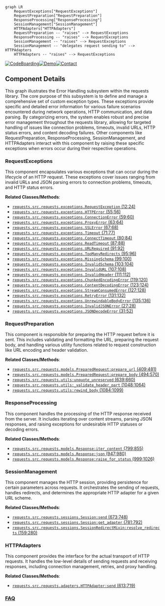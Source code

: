 ```mermaid
graph LR
    RequestExceptions["RequestExceptions"]
    RequestPreparation["RequestPreparation"]
    ResponseProcessing["ResponseProcessing"]
    SessionManagement["SessionManagement"]
    HTTPAdapters["HTTPAdapters"]
    RequestPreparation -- "raises" --> RequestExceptions
    ResponseProcessing -- "raises" --> RequestExceptions
    SessionManagement -- "raises" --> RequestExceptions
    SessionManagement -- "delegates request sending to" --> HTTPAdapters
    HTTPAdapters -- "raises" --> RequestExceptions
```
[![CodeBoarding](https://img.shields.io/badge/Generated%20by-CodeBoarding-9cf?style=flat-square)](https://github.com/CodeBoarding/CodeBoarding)[![Demo](https://img.shields.io/badge/Try%20our-Demo-blue?style=flat-square)](https://www.codeboarding.org/demo)[![Contact](https://img.shields.io/badge/Contact%20us%20-%20contact@codeboarding.org-lightgrey?style=flat-square)](mailto:contact@codeboarding.org)

## Component Details

This graph illustrates the Error Handling subsystem within the requests library. The core purpose of this subsystem is to define and manage a comprehensive set of custom exception types. These exceptions provide specific and detailed error information for various failure scenarios encountered during network operations, HTTP communication, and data parsing. By categorizing errors, the system enables robust and precise error management throughout the requests library, allowing for targeted handling of issues like connection problems, timeouts, invalid URLs, HTTP status errors, and content decoding failures. Other components like RequestPreparation, ResponseProcessing, SessionManagement, and HTTPAdapters interact with this component by raising these specific exceptions when errors occur during their respective operations.

### RequestExceptions
This component encapsulates various exceptions that can occur during the lifecycle of an HTTP request. These exceptions cover issues ranging from invalid URLs and JSON parsing errors to connection problems, timeouts, and HTTP status errors.


**Related Classes/Methods**:

- <a href="https://github.com/psf/requests/blob/master/src/requests/exceptions.py#L12-L24" target="_blank" rel="noopener noreferrer">`requests.src.requests.exceptions.RequestException` (12:24)</a>
- <a href="https://github.com/psf/requests/blob/master/src/requests/exceptions.py#L55-L56" target="_blank" rel="noopener noreferrer">`requests.src.requests.exceptions.HTTPError` (55:56)</a>
- <a href="https://github.com/psf/requests/blob/master/src/requests/exceptions.py#L59-L60" target="_blank" rel="noopener noreferrer">`requests.src.requests.exceptions.ConnectionError` (59:60)</a>
- <a href="https://github.com/psf/requests/blob/master/src/requests/exceptions.py#L63-L64" target="_blank" rel="noopener noreferrer">`requests.src.requests.exceptions.ProxyError` (63:64)</a>
- <a href="https://github.com/psf/requests/blob/master/src/requests/exceptions.py#L67-L68" target="_blank" rel="noopener noreferrer">`requests.src.requests.exceptions.SSLError` (67:68)</a>
- <a href="https://github.com/psf/requests/blob/master/src/requests/exceptions.py#L71-L77" target="_blank" rel="noopener noreferrer">`requests.src.requests.exceptions.Timeout` (71:77)</a>
- <a href="https://github.com/psf/requests/blob/master/src/requests/exceptions.py#L80-L84" target="_blank" rel="noopener noreferrer">`requests.src.requests.exceptions.ConnectTimeout` (80:84)</a>
- <a href="https://github.com/psf/requests/blob/master/src/requests/exceptions.py#L87-L88" target="_blank" rel="noopener noreferrer">`requests.src.requests.exceptions.ReadTimeout` (87:88)</a>
- <a href="https://github.com/psf/requests/blob/master/src/requests/exceptions.py#L91-L92" target="_blank" rel="noopener noreferrer">`requests.src.requests.exceptions.URLRequired` (91:92)</a>
- <a href="https://github.com/psf/requests/blob/master/src/requests/exceptions.py#L95-L96" target="_blank" rel="noopener noreferrer">`requests.src.requests.exceptions.TooManyRedirects` (95:96)</a>
- <a href="https://github.com/psf/requests/blob/master/src/requests/exceptions.py#L99-L100" target="_blank" rel="noopener noreferrer">`requests.src.requests.exceptions.MissingSchema` (99:100)</a>
- <a href="https://github.com/psf/requests/blob/master/src/requests/exceptions.py#L103-L104" target="_blank" rel="noopener noreferrer">`requests.src.requests.exceptions.InvalidSchema` (103:104)</a>
- <a href="https://github.com/psf/requests/blob/master/src/requests/exceptions.py#L107-L108" target="_blank" rel="noopener noreferrer">`requests.src.requests.exceptions.InvalidURL` (107:108)</a>
- <a href="https://github.com/psf/requests/blob/master/src/requests/exceptions.py#L111-L112" target="_blank" rel="noopener noreferrer">`requests.src.requests.exceptions.InvalidHeader` (111:112)</a>
- <a href="https://github.com/psf/requests/blob/master/src/requests/exceptions.py#L119-L120" target="_blank" rel="noopener noreferrer">`requests.src.requests.exceptions.ChunkedEncodingError` (119:120)</a>
- <a href="https://github.com/psf/requests/blob/master/src/requests/exceptions.py#L123-L124" target="_blank" rel="noopener noreferrer">`requests.src.requests.exceptions.ContentDecodingError` (123:124)</a>
- <a href="https://github.com/psf/requests/blob/master/src/requests/exceptions.py#L127-L128" target="_blank" rel="noopener noreferrer">`requests.src.requests.exceptions.StreamConsumedError` (127:128)</a>
- <a href="https://github.com/psf/requests/blob/master/src/requests/exceptions.py#L131-L132" target="_blank" rel="noopener noreferrer">`requests.src.requests.exceptions.RetryError` (131:132)</a>
- <a href="https://github.com/psf/requests/blob/master/src/requests/exceptions.py#L135-L136" target="_blank" rel="noopener noreferrer">`requests.src.requests.exceptions.UnrewindableBodyError` (135:136)</a>
- <a href="https://github.com/psf/requests/blob/master/src/requests/exceptions.py#L27-L28" target="_blank" rel="noopener noreferrer">`requests.src.requests.exceptions.InvalidJSONError` (27:28)</a>
- <a href="https://github.com/psf/requests/blob/master/src/requests/exceptions.py#L31-L52" target="_blank" rel="noopener noreferrer">`requests.src.requests.exceptions.JSONDecodeError` (31:52)</a>


### RequestPreparation
This component is responsible for preparing the HTTP request before it is sent. This includes validating and formatting the URL, preparing the request body, and handling various utility functions related to request construction like URL encoding and header validation.


**Related Classes/Methods**:

- <a href="https://github.com/psf/requests/blob/master/src/requests/models.py#L409-L481" target="_blank" rel="noopener noreferrer">`requests.src.requests.models.PreparedRequest:prepare_url` (409:481)</a>
- <a href="https://github.com/psf/requests/blob/master/src/requests/models.py#L494-L570" target="_blank" rel="noopener noreferrer">`requests.src.requests.models.PreparedRequest:prepare_body` (494:570)</a>
- <a href="https://github.com/psf/requests/blob/master/src/requests/utils.py#L639-L660" target="_blank" rel="noopener noreferrer">`requests.src.requests.utils:unquote_unreserved` (639:660)</a>
- <a href="https://github.com/psf/requests/blob/master/src/requests/utils.py#L1048-L1064" target="_blank" rel="noopener noreferrer">`requests.src.requests.utils:_validate_header_part` (1048:1064)</a>
- <a href="https://github.com/psf/requests/blob/master/src/requests/utils.py#L1084-L1099" target="_blank" rel="noopener noreferrer">`requests.src.requests.utils:rewind_body` (1084:1099)</a>


### ResponseProcessing
This component handles the processing of the HTTP response received from the server. It includes iterating over content streams, parsing JSON responses, and raising exceptions for undesirable HTTP statuses or decoding errors.


**Related Classes/Methods**:

- <a href="https://github.com/psf/requests/blob/master/src/requests/models.py#L799-L855" target="_blank" rel="noopener noreferrer">`requests.src.requests.models.Response:iter_content` (799:855)</a>
- <a href="https://github.com/psf/requests/blob/master/src/requests/models.py#L947-L980" target="_blank" rel="noopener noreferrer">`requests.src.requests.models.Response:json` (947:980)</a>
- <a href="https://github.com/psf/requests/blob/master/src/requests/models.py#L999-L1026" target="_blank" rel="noopener noreferrer">`requests.src.requests.models.Response:raise_for_status` (999:1026)</a>


### SessionManagement
This component manages the HTTP session, providing persistence for certain parameters across requests. It orchestrates the sending of requests, handles redirects, and determines the appropriate HTTP adapter for a given URL scheme.


**Related Classes/Methods**:

- <a href="https://github.com/psf/requests/blob/master/src/requests/sessions.py#L673-L748" target="_blank" rel="noopener noreferrer">`requests.src.requests.sessions.Session:send` (673:748)</a>
- <a href="https://github.com/psf/requests/blob/master/src/requests/sessions.py#L781-L792" target="_blank" rel="noopener noreferrer">`requests.src.requests.sessions.Session:get_adapter` (781:792)</a>
- <a href="https://github.com/psf/requests/blob/master/src/requests/sessions.py#L159-L280" target="_blank" rel="noopener noreferrer">`requests.src.requests.sessions.SessionRedirectMixin:resolve_redirects` (159:280)</a>


### HTTPAdapters
This component provides the interface for the actual transport of HTTP requests. It handles the low-level details of sending requests and receiving responses, including connection management, retries, and proxy handling.


**Related Classes/Methods**:

- <a href="https://github.com/psf/requests/blob/master/src/requests/adapters.py#L613-L719" target="_blank" rel="noopener noreferrer">`requests.src.requests.adapters.HTTPAdapter:send` (613:719)</a>




### [FAQ](https://github.com/CodeBoarding/GeneratedOnBoardings/tree/main?tab=readme-ov-file#faq)